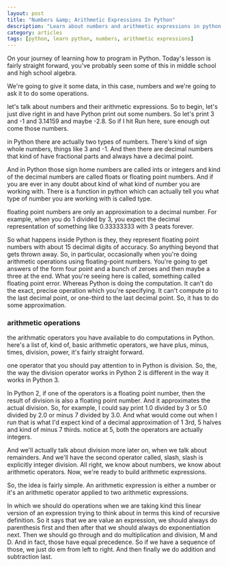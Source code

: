 ```yaml
---
layout: post
title: "Numbers &amp; Arithmetic Expressions In Python"
description: "Learn about numbers and arithmetic expressions in python."
category: articles
tags: [python, learn python, numbers, arithmetic expressions]
---
```


On your journey of learning how to program in Python. 
Today's lesson is fairly straight forward, you've probably seen some of this in middle school and high school 
algebra.
 
We're going to give it some data, in this case, numbers and we're going to ask it to do some operations. 

let's talk about numbers and their arithmetic expressions. 
So to begin, let's just dive right in and have Python print out some numbers. So let's print 3 and -1 and 3.14159 and 
maybe -2.8. So if I hit Run here, sure enough out 
come those numbers.

in Python there are actually two types of numbers. There's kind of sign whole numbers, things like 3 and -1. And then there are decimal numbers that kind of have fractional parts and always have a decimal point. 

And in Python those sign home numbers are called ints or integers and kind of the decimal numbers are called floats or floating point numbers. And if you are ever in any doubt about kind of what kind of number you are working with. There is a function in python which can actually tell you what type of number you are working with is called type. 

floating point numbers are only an approximation to a decimal number. For example, when you do 1 divided by 3, 
you expect the decimal representation of something like 0.33333333 with 3 peats forever. 

So what happens inside Python is they, they represent floating point numbers with about 15 decimal digits of accuracy. So anything beyond that gets thrown away. So, in particular, occasionally when you're doing arithmetic operations using floating-point numbers. You're going to get answers of the form four point and a bunch of zeroes and then maybe a three at the end. What you're seeing here is called, something called floating point error. Whereas Python is doing the computation. It can't do the exact, precise operation which you're specifying. It can't compute pi to the last decimal point, or one-third to the last decimal point. So, it has to do some approximation.


### arithmetic operations ###

the arithmatic operators you have available to do 
computations in Python.  here's a list of, kind of, basic 
arithmetic operators, we have plus, minus, times, division, power, it's fairly straight forward. 

one operator that you should pay attention to in Python is division. So, the, the way the division operator works in Python 2 is different in the way it works in Python 3. 

In Python 2, if one of the operators is a floating point number, then the result of division is also a floating point number. And it approximates the actual division. 
So, for example, I could say print 1.0 divided by 3 or 5.0 divided by 2.0 or minus 7 divided by 3.0. And what would come out when I run that is what I'd expect kind of a decimal approximation of 1 3rd, 5 halves and kind of minus 7 thirds. notice at 5, both the operators are actually integers. 

And we'll actually talk about division 
more later on, when we talk about 
remainders. And we'll have the second operator 
called, slash, slash is explicitly integer division. 
All right, we know about numbers, we know about arithmetic operators. Now, we're ready to build arithmetic expressions. 

So, the idea is fairly simple. An arithmetic expression is either a number or it's an arithmetic operator applied to two arithmetic expressions. 

In which we should do operations when we are taking kind this linear version of an expression trying to think about in terms 
this kind of recursive definition. So it says that we are value an expression, we should always do parenthesis first and then after that we should always do exponentiation next. Then we should go through and do multiplication and division, M and D. And in fact, those have equal precedence. So if we have a sequence of those, we just do em from left to right. And then finally we do addition and subtraction last. 
